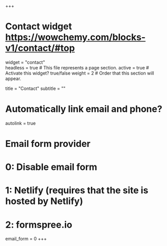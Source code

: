 +++
# Contact widget https://wowchemy.com/blocks-v1/contact/#top
widget = "contact"  
headless = true  # This file represents a page section.
active = true  # Activate this widget? true/false
weight = 2  # Order that this section will appear.

title = "Contact"
subtitle = ""

# Automatically link email and phone?
autolink = true

# Email form provider
#   0: Disable email form
#   1: Netlify (requires that the site is hosted by Netlify)
#   2: formspree.io
email_form = 0
+++

